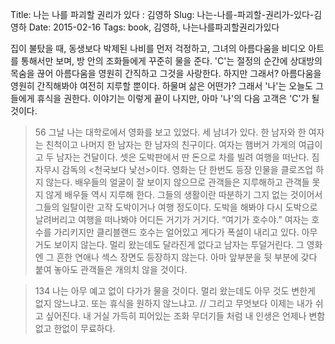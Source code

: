Title: 나는 나를 파괴할 권리가 있다 : 김영하
Slug: 나는-나를-파괴할-권리가-있다-김영하
Date: 2015-02-16
Tags: book, 김영하, 나는나를파괴할권리가있다

집이 불탔을 때, 동생보다 박제된 나비를 먼저 걱정하고, 그녀의 아름다움을 비디오 아트를 통해서만 보며, 방 안의 조화들에게 꾸준히 물을 준다. 'C'는 절정의 순간에 상대방의 목숨을 끊어 아름다움을 영원히 간직하고 그것을 사랑한다. 하지만 그래서? 아름다움을 영원히 간직해봐야 여전히 지루할 뿐이다. 하물며 삶은 어떤가? 그래서 '나'는 오늘도 그들에게 휴식을 권한다. 이야기는 이렇게 끝이 나지만, 아마 '나'의 다음 고객은 'C'가 될 것이다.

> 56 그날 나는 대학로에서 영화를 보고 있었다. 세 남녀가 있다. 한 남자와 한 여자는 친척이고 나머지 한 남자는 한 남자의 친구이다. 여자는 햄버거 가게의 여급이고 두 남자는 건달이다. 셋은 도박판에서 딴 돈으로 차를 빌려 여행을 떠난다. 짐 자무시 감독의 <천국보다 낯선>이다. 영화는 단 한번도 등장 인물을 클로즈업 하지 않는다. 배우들의 얼굴이 잘 보이지 않으므로 관객들은 지루해하고 관객들 못지 않게 배우들 역시 지루해 한다. 그들의 생활이란 따분하기 그지 없는 것이어서 그들의 일탈이란 고작 도박이거나 여행 정도이다. 도박을 해봐야 다시 도박으로 날려버리고 여행을 떠나봐야 어디든 거기가 거기다. “여기가 호수야.” 여자는 호수를 가리키지만 클리블랜드 호수는 얼어있고 게다가 폭설이 내리고 있다. 아무거도 보이지 않는다. 멀리 왔는데도 달라진게 없다고 남자는 투덜거린다. 그 영화엔 그 흔한 연애나 섹스 장면도 등장하지 않는다. 아마 앞부분을 뒷 부분에 갖다 붙여 놓아도 관객들은 개의치 않을 것이다.

> 134 나는 아무 예고 없이 다가가 물을 것이다. 멀리 왔는데도 아무 것도 변한게 없지 않느냐고. 또는 휴식을 원하지 않느냐고. // 그리고 무엇보다 이제는 내가 쉬고 싶어진다. 내 거실 가득히 피어있는 조화 무더기들 처럼 내 인생은 언제나 변함없고 한없이 무료하다.
